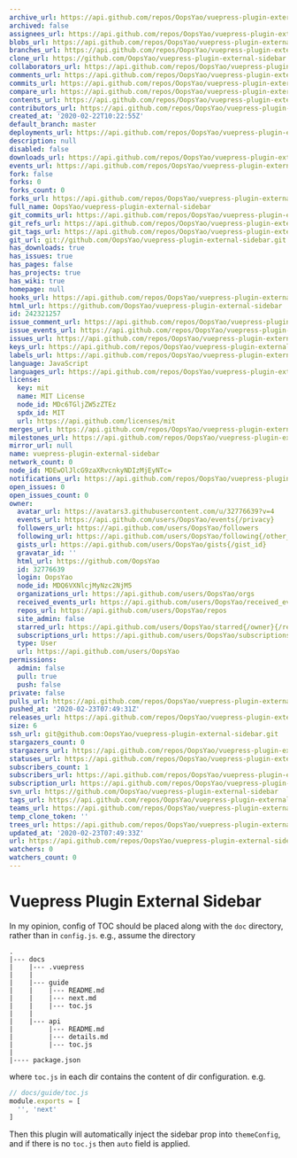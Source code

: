 ```yaml
---
archive_url: https://api.github.com/repos/OopsYao/vuepress-plugin-external-sidebar/{archive_format}{/ref}
archived: false
assignees_url: https://api.github.com/repos/OopsYao/vuepress-plugin-external-sidebar/assignees{/user}
blobs_url: https://api.github.com/repos/OopsYao/vuepress-plugin-external-sidebar/git/blobs{/sha}
branches_url: https://api.github.com/repos/OopsYao/vuepress-plugin-external-sidebar/branches{/branch}
clone_url: https://github.com/OopsYao/vuepress-plugin-external-sidebar.git
collaborators_url: https://api.github.com/repos/OopsYao/vuepress-plugin-external-sidebar/collaborators{/collaborator}
comments_url: https://api.github.com/repos/OopsYao/vuepress-plugin-external-sidebar/comments{/number}
commits_url: https://api.github.com/repos/OopsYao/vuepress-plugin-external-sidebar/commits{/sha}
compare_url: https://api.github.com/repos/OopsYao/vuepress-plugin-external-sidebar/compare/{base}...{head}
contents_url: https://api.github.com/repos/OopsYao/vuepress-plugin-external-sidebar/contents/{+path}
contributors_url: https://api.github.com/repos/OopsYao/vuepress-plugin-external-sidebar/contributors
created_at: '2020-02-22T10:22:55Z'
default_branch: master
deployments_url: https://api.github.com/repos/OopsYao/vuepress-plugin-external-sidebar/deployments
description: null
disabled: false
downloads_url: https://api.github.com/repos/OopsYao/vuepress-plugin-external-sidebar/downloads
events_url: https://api.github.com/repos/OopsYao/vuepress-plugin-external-sidebar/events
fork: false
forks: 0
forks_count: 0
forks_url: https://api.github.com/repos/OopsYao/vuepress-plugin-external-sidebar/forks
full_name: OopsYao/vuepress-plugin-external-sidebar
git_commits_url: https://api.github.com/repos/OopsYao/vuepress-plugin-external-sidebar/git/commits{/sha}
git_refs_url: https://api.github.com/repos/OopsYao/vuepress-plugin-external-sidebar/git/refs{/sha}
git_tags_url: https://api.github.com/repos/OopsYao/vuepress-plugin-external-sidebar/git/tags{/sha}
git_url: git://github.com/OopsYao/vuepress-plugin-external-sidebar.git
has_downloads: true
has_issues: true
has_pages: false
has_projects: true
has_wiki: true
homepage: null
hooks_url: https://api.github.com/repos/OopsYao/vuepress-plugin-external-sidebar/hooks
html_url: https://github.com/OopsYao/vuepress-plugin-external-sidebar
id: 242321257
issue_comment_url: https://api.github.com/repos/OopsYao/vuepress-plugin-external-sidebar/issues/comments{/number}
issue_events_url: https://api.github.com/repos/OopsYao/vuepress-plugin-external-sidebar/issues/events{/number}
issues_url: https://api.github.com/repos/OopsYao/vuepress-plugin-external-sidebar/issues{/number}
keys_url: https://api.github.com/repos/OopsYao/vuepress-plugin-external-sidebar/keys{/key_id}
labels_url: https://api.github.com/repos/OopsYao/vuepress-plugin-external-sidebar/labels{/name}
language: JavaScript
languages_url: https://api.github.com/repos/OopsYao/vuepress-plugin-external-sidebar/languages
license:
  key: mit
  name: MIT License
  node_id: MDc6TGljZW5zZTEz
  spdx_id: MIT
  url: https://api.github.com/licenses/mit
merges_url: https://api.github.com/repos/OopsYao/vuepress-plugin-external-sidebar/merges
milestones_url: https://api.github.com/repos/OopsYao/vuepress-plugin-external-sidebar/milestones{/number}
mirror_url: null
name: vuepress-plugin-external-sidebar
network_count: 0
node_id: MDEwOlJlcG9zaXRvcnkyNDIzMjEyNTc=
notifications_url: https://api.github.com/repos/OopsYao/vuepress-plugin-external-sidebar/notifications{?since,all,participating}
open_issues: 0
open_issues_count: 0
owner:
  avatar_url: https://avatars3.githubusercontent.com/u/32776639?v=4
  events_url: https://api.github.com/users/OopsYao/events{/privacy}
  followers_url: https://api.github.com/users/OopsYao/followers
  following_url: https://api.github.com/users/OopsYao/following{/other_user}
  gists_url: https://api.github.com/users/OopsYao/gists{/gist_id}
  gravatar_id: ''
  html_url: https://github.com/OopsYao
  id: 32776639
  login: OopsYao
  node_id: MDQ6VXNlcjMyNzc2NjM5
  organizations_url: https://api.github.com/users/OopsYao/orgs
  received_events_url: https://api.github.com/users/OopsYao/received_events
  repos_url: https://api.github.com/users/OopsYao/repos
  site_admin: false
  starred_url: https://api.github.com/users/OopsYao/starred{/owner}{/repo}
  subscriptions_url: https://api.github.com/users/OopsYao/subscriptions
  type: User
  url: https://api.github.com/users/OopsYao
permissions:
  admin: false
  pull: true
  push: false
private: false
pulls_url: https://api.github.com/repos/OopsYao/vuepress-plugin-external-sidebar/pulls{/number}
pushed_at: '2020-02-23T07:49:31Z'
releases_url: https://api.github.com/repos/OopsYao/vuepress-plugin-external-sidebar/releases{/id}
size: 6
ssh_url: git@github.com:OopsYao/vuepress-plugin-external-sidebar.git
stargazers_count: 0
stargazers_url: https://api.github.com/repos/OopsYao/vuepress-plugin-external-sidebar/stargazers
statuses_url: https://api.github.com/repos/OopsYao/vuepress-plugin-external-sidebar/statuses/{sha}
subscribers_count: 1
subscribers_url: https://api.github.com/repos/OopsYao/vuepress-plugin-external-sidebar/subscribers
subscription_url: https://api.github.com/repos/OopsYao/vuepress-plugin-external-sidebar/subscription
svn_url: https://github.com/OopsYao/vuepress-plugin-external-sidebar
tags_url: https://api.github.com/repos/OopsYao/vuepress-plugin-external-sidebar/tags
teams_url: https://api.github.com/repos/OopsYao/vuepress-plugin-external-sidebar/teams
temp_clone_token: ''
trees_url: https://api.github.com/repos/OopsYao/vuepress-plugin-external-sidebar/git/trees{/sha}
updated_at: '2020-02-23T07:49:33Z'
url: https://api.github.com/repos/OopsYao/vuepress-plugin-external-sidebar
watchers: 0
watchers_count: 0
---
```


# Vuepress Plugin External Sidebar

In my opinion, config of TOC should be placed along with
the `doc` directory, rather than in `config.js`. e.g.,
assume the directory
```
.
|--- docs
|    |--- .vuepress
|    |
|    |--- guide
|    |    |--- README.md
|    |    |--- next.md
|    |    |--- toc.js
|    |
|    |--- api
|         |--- README.md
|         |--- details.md
|         |--- toc.js
|     
|---- package.json
```
where `toc.js` in each dir contains the content of dir configuration.
e.g.
```js
// docs/guide/toc.js
module.exports = [
  '', 'next'
]
```

Then this plugin will automatically inject the sidebar prop into
`themeConfig`, and if there is no `toc.js` then `auto` field is applied.